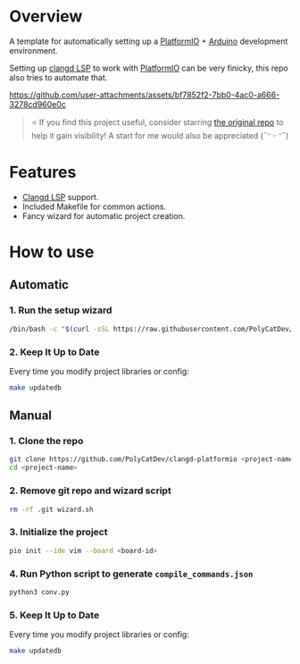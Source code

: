 # Overview

A template for automatically setting up a [PlatformIO](https://platformio.org/) + [Arduino](https://www.arduino.cc/) development environment.

Setting up [clangd LSP](https://clangd.llvm.org/) to work with [PlatformIO](https://platformio.org/) can be very finicky, this repo also tries to automate that.

https://github.com/user-attachments/assets/bf7852f2-7bb0-4ac0-a666-3278cd960e0c

> ⭐ If you find this project useful, consider starring [the original repo](https://github.com/ironlungx/nvim-pio) to help it gain visibility! A start for me would also be appreciated (˶ᵔ ᵕ ᵔ˶)

# Features

- [Clangd LSP](https://clangd.llvm.org/) support.
- Included Makefile for common actions.
- Fancy wizard for automatic project creation.

# How to use

## Automatic

### 1. Run the setup wizard

```sh
/bin/bash -c "$(curl -sSL https://raw.githubusercontent.com/PolyCatDev/clangd-platformio/refs/heads/main/wizard.sh)"
```
### 2. Keep It Up to Date

Every time you modify project libraries or config:

```sh
make updatedb
```

## Manual

### 1. Clone the repo

```sh
git clone https://github.com/PolyCatDev/clangd-platformio <project-name>
cd <project-name>
```

### 2. Remove git repo and wizard script

```sh
rm -rf .git wizard.sh
```

### 3. Initialize the project

```sh
pio init --ide vim --board <board-id>
```

### 4. Run Python script to generate `compile_commands.json` 

```sh
python3 conv.py
```

### 5. Keep It Up to Date

Every time you modify project libraries or config:

```sh
make updatedb
```
